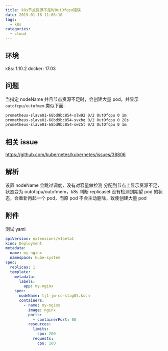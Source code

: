 ```yaml
---
title: k8s节点资源不足时OutOfcpu错误
date: 2019-01-18 11:06:10
tags:
  - k8s
categories:
  - cloud
---
```


## 环境

k8s: 1.10.2
docker: 17.03

## 问题

当指定 nodeName 并且节点资源不足时，会创建大量 pod，并显示`outofcpu/outofmem`
类似下面:

```bash
prometheus-slave01-68bd9bc854-slw92 0/2 OutOfcpu 0 1m
prometheus-slave01-68bd9bc854-svxbq 0/2 OutOfcpu 0 20s
prometheus-slave01-68bd9bc854-sw25t 0/2 OutOfcpu 0 1m
```

## 相关 issue

https://github.com/kubernetes/kubernetes/issues/38806

## 解析

设置 nodeName 会跳过调度，没有对容量做检测
分配到节点上显示资源不足，状态变为 outofcpu/outofmem，k8s 判断 replicaset 没有检测到期望 pod 的状态，会重新再起一个 pod，而原 pod 不会主动删除，致使创建大量 pod

## 附件

测试 yaml

```yaml
apiVersion: extensions/v1beta1
kind: Deployment
metadata:
  name: my-nginx
  namespace: kube-system
spec:
  replicas: 1
  template:
    metadata:
      labels:
        app: my-nginx
    spec:
      nodeName: tj1-jm-cc-stag05.kscn
      containers:
        - name: my-nginx
          image: nginx
          ports:
            - containerPort: 80
          resources:
            limits:
              cpu: 200
            requests:
              cpu: 100
```
